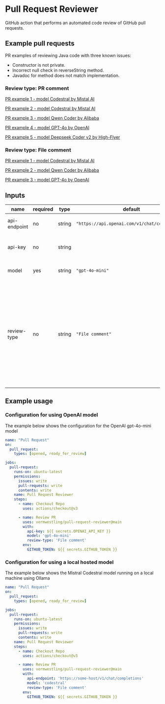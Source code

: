 # Pull Request Reviewer
GitHub action that performs an automated code review of GitHub pull requests.

## Example pull requests
PR examples of reviewing Java code with three known issues:
* Constructor is not private.
* Incorrect null check in reverseString method.
* Javadoc for method does not match implementation.

### Review type: PR comment
[PR example 1 - model Codestral by Mistal AI](https://github.com/vermwestling/pull-request-reviewer/pull/11)

[PR example 2 - model Codestral by Mistal AI](https://github.com/vermwestling/pull-request-reviewer/pull/15)

[PR example 3 - model Qwen Coder by Alibaba](https://github.com/vermwestling/pull-request-reviewer/pull/17)

[PR example 4 - model GPT-4o by OpenAI](https://github.com/vermwestling/pull-request-reviewer/pull/20)

[PR example 5 - model Deepseek Coder v2 by High-Flyer](https://github.com/vermwestling/pull-request-reviewer/pull/24)

### Review type: File comment
[PR example 1 - model Codestral by Mistal AI](https://github.com/vermwestling/pull-request-reviewer/pull/13)

[PR example 2 - model Qwen Coder by Alibaba](https://github.com/vermwestling/pull-request-reviewer/pull/19)

[PR example 3 - model GPT-4o by OpenAI](https://github.com/vermwestling/pull-request-reviewer/pull/23)

## Inputs

| name         | required | type   | default         | description |
| ------------ | ---      | ------ | --------------- | ----------- |
| api-endpoint | no       | string | `"https://api.openai.com/v1/chat/completions"`  | The URL to then API endpoint.
| api-key      | no       | string | | The API key to use for the API endpoint.
| model        | yes      | string | `"gpt-4o-mini"`   | ID of the model to use.
| review-type  | no       | string | `"File comment"`   | The type of code review. Value 'PR comment' will post a single review comment on the PR. Value 'File comment' will post review comments on lines in files.


## Example usage

### Configuration for using OpenAI model
The example below shows the configuration for the OpenAI gpt-4o-mini model
```yml
name: "Pull Request"
on:
  pull_request:
    types: [opened, ready_for_review]

jobs:
  pull-request:
    runs-on: ubuntu-latest
    permissions:
      issues: write
      pull-requests: write
      contents: write
    name: Pull Request Reviewer
    steps:
      - name: Checkout Repo
        uses: actions/checkout@v3

      - name: Review PR
        uses: vermwestling/pull-request-reviewer@main
        with:
          api-key: ${{ secrets.OPENAI_API_KEY }}
          model: 'gpt-4o-mini'
          review-type: 'File comment'
        env:
          GITHUB_TOKEN: ${{ secrets.GITHUB_TOKEN }}
```

### Configuration for using a local hosted model
The example below shows the Mistral Codestral model running on a local machine using Ollama
```yml
name: "Pull Request"
on:
  pull_request:
    types: [opened, ready_for_review]

jobs:
  pull-request:
    runs-on: ubuntu-latest
    permissions:
      issues: write
      pull-requests: write
      contents: write
    name: Pull Request Reviewer
    steps:
      - name: Checkout Repo
        uses: actions/checkout@v3

      - name: Review PR
        uses: vermwestling/pull-request-reviewer@main
        with:
          api-endpoint: 'https://some-host/v1/chat/completions'
          model: 'codestral'
          review-type: 'File comment'
        env:
          GITHUB_TOKEN: ${{ secrets.GITHUB_TOKEN }}
```

